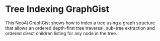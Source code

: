 # Tree Indexing GraphGist
This Neo4j GraphGist shows how to index a tree using a graph structure that allows an
ordered depth-first tree traversal, sub-tree extraction and ordered direct children 
listing for any node in the tree.
